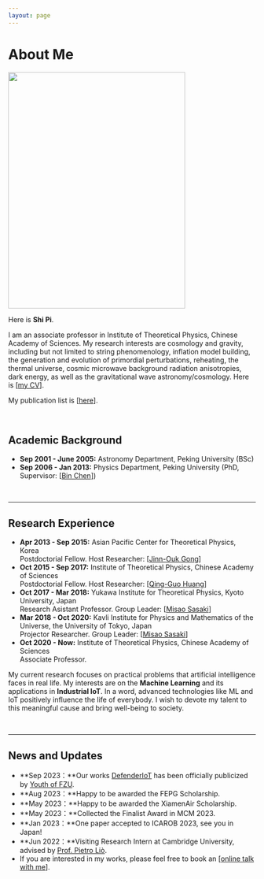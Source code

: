 ```yaml
---
layout: page
---
```


# About Me

<img src="https://caihanlin.com/caihanlin.jpg" class="floatpic" width="360" height="480">

Here is **Shi Pi**.

I am an associate professor in Institute of Theoretical Physics, Chinese Academy of Sciences. My research interests are cosmology and gravity, including but not limited to string phenomenology, inflation model building, the generation and evolution of primordial perturbations, reheating, the thermal universe, cosmic microwave background radiation anisotropies, dark energy, as well as the gravitational wave astronomy/cosmology. Here is [[my CV](https://stonepi.github.io/file/CV.pdf)]. 

My publication list is [[here](https://inspirehep.net/authors/1060905#with-citation-summary)]. 




<!--I am a senior student majoring in **Automation** at Fuzhou University and **Robotics** at Maynooth University (Ireland, Combined Degrees). Currently, I am working as a research assistant in the **IACTIP Lab** (Provincial Key), advised by [Prof. Zhezhuang Xu](https://www.researchgate.net/profile/Zhezhuang-Xu). Here is [[my CV](https://caihanlin.com/file/CV-HanlinCAI.pdf)].-->

<br>

## Academic Background

- **Sep 2001 - June 2005:** Astronomy Department, Peking University (BSc)
- **Sep 2006 - Jan 2013:** Physics Department, Peking University (PhD, Supervisor: [[Bin Chen](https://itp.phy.pku.edu.cn/info/1067/1226.htm)]) 

<br>

---

## Research Experience

- **Apr 2013 - Sep 2015:** Asian Pacific Center for Theoretical Physics, Korea
  <br> Postdoctorial Fellow. Host Researcher: [[Jinn-Ouk Gong](https://pure.ewha.ac.kr/en/persons/jinn-ouk-gong)]
- **Oct 2015 - Sep 2017:** Institute of Theoretical Physics, Chinese Academy of Sciences
  <br> Postdoctorial Fellow. Host Researcher: [[Qing-Guo Huang](http://cosmology.itp.ac.cn)]
- **Oct 2017 - Mar 2018:** Yukawa Institute for Theoretical Physics, Kyoto University, Japan
  <br> Research Asistant Professor. Group Leader: [[Misao Sasaki](http://www2.yukawa.kyoto-u.ac.jp/~misao.sasaki/)]
- **Mar 2018 - Oct 2020:** Kavli Institute for Physics and Mathematics of the Universe, the University of Tokyo, Japan
  <br> Projector Researcher. Group Leader: [[Misao Sasaki](http://www2.yukawa.kyoto-u.ac.jp/~misao.sasaki/)]
- **Oct 2020 - Now:** Institute of Theoretical Physics, Chinese Academy of Sciences
  <br> Associate Professor.


My current research focuses on practical problems that artificial intelligence faces in real life. My interests are on the **Machine Learning** and its applications in **Industrial IoT**. In a word, advanced technologies like ML and IoT positively influence the life of everybody.  I wish to devote my talent to this meaningful cause and bring well-being to society.

<br>

---

## News and Updates

- **Sep 2023：**Our works [DefenderIoT](https://fzuiot.site/) has been officially publicized by [Youth of FZU](https://mp.weixin.qq.com/s/MF2NJQtEHsVwsm8Ym-l7Gg).
- **Aug 2023：**Happy to be awarded the FEPG Scholarship.
- **May 2023：**Happy to be awarded the XiamenAir Scholarship.
- **May 2023：**Collected the Finalist Award in MCM 2023.
- **Jan 2023：**One paper accepted to ICAROB 2023, see you in Japan!
- **Jun 2022：**Visiting Research Intern at Cambridge University, advised by [Prof. Pietro Liò](https://www.cl.cam.ac.uk/~pl219/ ).
- If you are interested in my works, please feel free to book an [[online talk with me](https://calendly.com/lancecai/meet-with-lance)].
